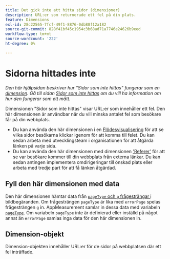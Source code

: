 ```yaml
---
title: Det gick inte att hitta sidor (dimensioner)
description: URL:er som returnerade ett fel på din plats.
feature: Dimensions
exl-id: 28c22565-7fcf-49f1-8876-0db88f12a182
source-git-commit: 828f41bf45c1954c3b68ad71a7746e24626b9eed
workflow-type: tm+mt
source-wordcount: '222'
ht-degree: 0%

---
```


# Sidorna hittades inte

*Den här hjälpsidan beskriver hur &quot;Sidor som inte hittas&quot; fungerar som en [dimension](overview.md). Gå till sidan [Sidor som inte hittas](../metrics/pages-not-found.md) om du vill ha information om hur den fungerar som ett mått.*

Dimensionen &quot;Sidor som inte hittas&quot; visar URL:er som innehåller ett fel. Den här dimensionen är användbar när du vill minska antalet fel som besökare får på din webbplats.

* Du kan använda den här dimensionen i en [Flödesvisualisering](/help/analyze/analysis-workspace/visualizations/c-flow/flow.md) för att se vilka sidor besökarna klickar igenom för att komma till felet. Du kan sedan arbeta med utvecklingsteam i organisationen för att åtgärda länken på varje sida.
* Du kan använda den här dimensionen med dimensionen [&#39;Referer&#39;](referrer.md) för att se var besökare kommer till din webbplats från externa länkar. Du kan sedan antingen implementera omdirigeringar till önskad plats eller arbeta med tredje part för att få länken åtgärdad.

## Fyll den här dimensionen med data

Den här dimensionen hämtar data från [`pageType` och `g` frågesträngar ](/help/implement/validate/query-parameters.md) i bildbegäranden. Om frågesträngen `pageType` är lika med `errorPage` spelas frågesträngen `g` in. AppMeasurement samlar in dessa data med variabeln [`pageType`](/help/implement/vars/page-vars/pagetype.md). Om variabeln `pageType` inte är definierad eller inställd på något annat än `errorPage` samlas inga data för den här dimensionen in.

## Dimension-objekt

Dimension-objekten innehåller URL:er för de sidor på webbplatsen där ett fel inträffade.
